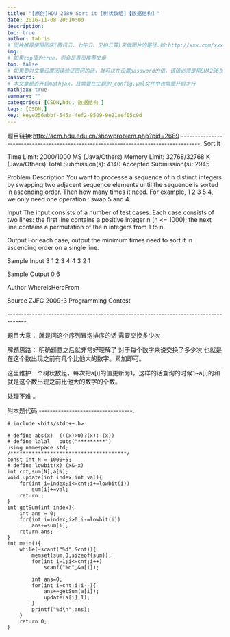```yaml
---
title: "[原创]HDU 2689 Sort it [树状数组]【数据结构】"
date: 2016-11-08 20:10:00
description:
toc: true
author: tabris
# 图片推荐使用图床(腾讯云、七牛云、又拍云等)来做图片的路径.如:http://xxx.com/xxx.jpg
img:
# 如果top值为true，则会是首页推荐文章
top: false
# 如果要对文章设置阅读验证密码的话，就可以在设置password的值，该值必须是用SHA256加密后的密码，防止被他人识破
password:
# 本文章是否开启mathjax，且需要在主题的_config.yml文件中也需要开启才行
mathjax: true
summary: ""
categories: [CSDN,hdu, 数据结构 ]
tags: [CSDN,]
key: keye256abbf-545a-4ef2-9509-9e21eef05c9d
---
```


题目链接:http://acm.hdu.edu.cn/showproblem.php?pid=2689
-------------------------------------------------------------------------------------.
Sort it

Time Limit: 2000/1000 MS (Java/Others)    Memory Limit: 32768/32768 K (Java/Others)
Total Submission(s): 4140    Accepted Submission(s): 2945


Problem Description
You want to processe a sequence of n distinct integers by swapping two adjacent sequence elements until the sequence is sorted in ascending order. Then how many times it need.
For example, 1 2 3 5 4, we only need one operation : swap 5 and 4.


Input
The input consists of a number of test cases. Each case consists of two lines: the first line contains a positive integer n (n <= 1000); the next line contains a permutation of the n integers from 1 to n.


Output
For each case, output the minimum times need to sort it in ascending order on a single line.


Sample Input
3
1 2 3
4
4 3 2 1


Sample Output
0
6


Author
WhereIsHeroFrom


Source
ZJFC 2009-3 Programming Contest


-------------------------------------------------------------------------------------.

题目大意：
就是问这个序列冒泡排序的话 需要交换多少次

解题思路：
明确题意之后就非常好理解了
对于每个数字来说交换了多少次 也就是在这个数出现之前有几个比他大的数字。累加即可。

这里维护一个树状数组，每次把a[i]的值更新为1，这样的话查询的时候1~a[i]的和就是这个数出现之前比他大的数字的个数。

处理不难  。


附本题代码
----------------------------------.
```
# include <bits/stdc++.h>

# define abs(x)  (((x)>0)?(x):-(x))
# define lalal   puts("*********")
using namespace std;
/**************************************/
const int N = 1000+5;
# define lowbit(x) (x&-x)
int cnt,sum[N],a[N];
void update(int index,int val){
    for(int i=index;i<=cnt;i+=lowbit(i))
        sum[i]+=val;
    return ;
}
int getSum(int index){
    int ans = 0;
    for(int i=index;i>0;i-=lowbit(i))
        ans+=sum[i];
    return ans;
}
int main(){
    while(~scanf("%d",&cnt)){
        memset(sum,0,sizeof(sum));
        for(int i=1;i<=cnt;i++)
            scanf("%d",&a[i]);

        int ans=0;
        for(int i=cnt;i;i--){
            ans+=getSum(a[i]);
            update(a[i],1);
        }
        printf("%d\n",ans);
    }
    return 0;
}

```